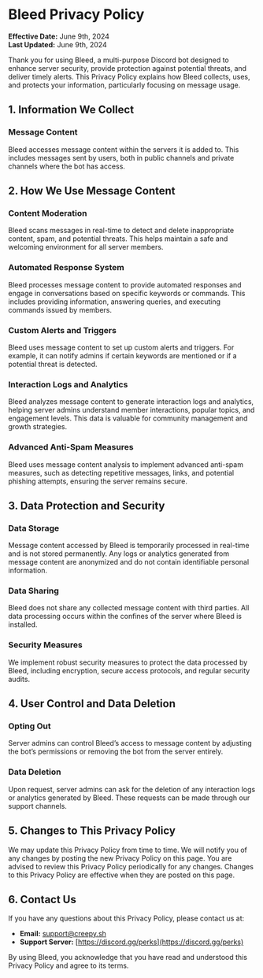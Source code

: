 # Bleed Privacy Policy

**Effective Date:** June 9th, 2024  
**Last Updated:** June 9th, 2024  

Thank you for using Bleed, a multi-purpose Discord bot designed to enhance server security, provide protection against potential threats, and deliver timely alerts. This Privacy Policy explains how Bleed collects, uses, and protects your information, particularly focusing on message usage.

## 1. Information We Collect

### Message Content

Bleed accesses message content within the servers it is added to. This includes messages sent by users, both in public channels and private channels where the bot has access.

## 2. How We Use Message Content

### Content Moderation

Bleed scans messages in real-time to detect and delete inappropriate content, spam, and potential threats. This helps maintain a safe and welcoming environment for all server members.

### Automated Response System

Bleed processes message content to provide automated responses and engage in conversations based on specific keywords or commands. This includes providing information, answering queries, and executing commands issued by members.

### Custom Alerts and Triggers

Bleed uses message content to set up custom alerts and triggers. For example, it can notify admins if certain keywords are mentioned or if a potential threat is detected.

### Interaction Logs and Analytics

Bleed analyzes message content to generate interaction logs and analytics, helping server admins understand member interactions, popular topics, and engagement levels. This data is valuable for community management and growth strategies.

### Advanced Anti-Spam Measures

Bleed uses message content analysis to implement advanced anti-spam measures, such as detecting repetitive messages, links, and potential phishing attempts, ensuring the server remains secure.

## 3. Data Protection and Security

### Data Storage

Message content accessed by Bleed is temporarily processed in real-time and is not stored permanently. Any logs or analytics generated from message content are anonymized and do not contain identifiable personal information.

### Data Sharing

Bleed does not share any collected message content with third parties. All data processing occurs within the confines of the server where Bleed is installed.

### Security Measures

We implement robust security measures to protect the data processed by Bleed, including encryption, secure access protocols, and regular security audits.

## 4. User Control and Data Deletion

### Opting Out

Server admins can control Bleed’s access to message content by adjusting the bot’s permissions or removing the bot from the server entirely.

### Data Deletion

Upon request, server admins can ask for the deletion of any interaction logs or analytics generated by Bleed. These requests can be made through our support channels.

## 5. Changes to This Privacy Policy

We may update this Privacy Policy from time to time. We will notify you of any changes by posting the new Privacy Policy on this page. You are advised to review this Privacy Policy periodically for any changes. Changes to this Privacy Policy are effective when they are posted on this page.

## 6. Contact Us

If you have any questions about this Privacy Policy, please contact us at:

- **Email:** support@creepy.sh
- **Support Server:** [https://discord.gg/perks](https://discord.gg/perks)

By using Bleed, you acknowledge that you have read and understood this Privacy Policy and agree to its terms.

